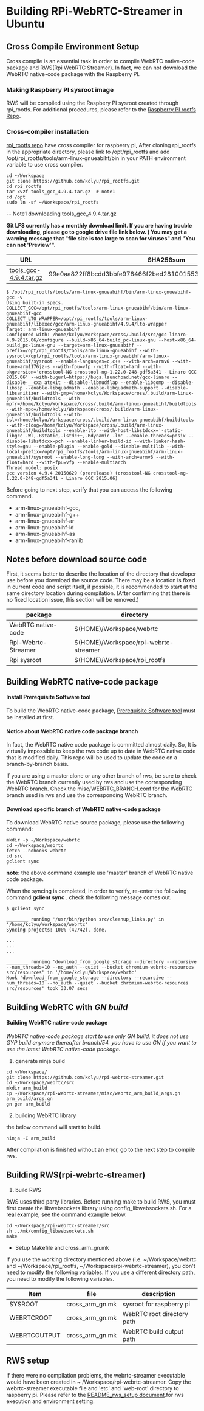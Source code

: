 
# Building RPi-WebRTC-Streamer in Ubuntu

## Cross Compile Environment Setup
Cross compile is an essential task in order to compile WebRTC native-code package and RWS(Rpi WebRTC Streamer). In fact, we can not download the WebRTC native-code package with the Raspberry PI.

### Making Raspberry PI sysroot image
RWS will be compiled using the Raspbery PI sysroot created through rpi_rootfs. For additional procedures, please refer to the [Raspberry PI rootfs Repo](https://github.com/kclyu/rpi_rootfs).

### Cross-compiler installation


 [rpi_rootfs repo](https://github.com/kclyu/rpi_rootfs.git) have cross compiler for  raspberry pi, After cloning rpi_rootfs in the appropriate directory, please link to /opt/rpi_rootfs and add /opt/rpi_rootfs/tools/arm-linux-gnueabihf/bin in your PATH environment variable to use cross compiler.


```
cd ~/Workspace
git clone https://github.com/kclyu/rpi_rootfs.git
cd rpi_rootfs
tar xvzf tools_gcc_4.9.4.tar.gz  # note1
cd /opt
sudo ln -sf ~/Workspace/rpi_rootfs
```
-- Note1  downloading tools_gcc_4.9.4.tar.gz 

**Git LFS currently has a monthly download limit. If you are having trouble downloading, please go to google drive file link below. ( You may get a warning message that "file size is too large to scan for viruses" and "You can not 'Preview'".**

|URL|SHA256sum|
|----------------|---------------|
|[tools_gcc-4.9.4.tar.gz](https://drive.google.com/open?id=0B4FN-EnejHTaLWVILVFkVTZteWM)|99e0aa822ff8bcdd3bbfe978466f2bed281001553f3b9c295eba2d6ed636d6c2|





```
$ /opt/rpi_rootfs/tools/arm-linux-gnueabihf/bin/arm-linux-gnueabihf-gcc -v
Using built-in specs.
COLLECT_GCC=/opt/rpi_rootfs/tools/arm-linux-gnueabihf/bin/arm-linux-gnueabihf-gcc
COLLECT_LTO_WRAPPER=/opt/rpi_rootfs/tools/arm-linux-gnueabihf/libexec/gcc/arm-linux-gnueabihf/4.9.4/lto-wrapper
Target: arm-linux-gnueabihf
Configured with: /home/kclyu/Workspace/cross/.build/src/gcc-linaro-4.9-2015.06/configure --build=x86_64-build_pc-linux-gnu --host=x86_64-build_pc-linux-gnu --target=arm-linux-gnueabihf --prefix=/opt/rpi_rootfs/tools/arm-linux-gnueabihf --with-sysroot=/opt/rpi_rootfs/tools/arm-linux-gnueabihf/arm-linux-gnueabihf/sysroot --enable-languages=c,c++ --with-arch=armv6 --with-tune=arm1176jz-s --with-fpu=vfp --with-float=hard --with-pkgversion='crosstool-NG crosstool-ng-1.22.0-248-gdf5a341 - Linaro GCC 2015.06' --with-bugurl=https://bugs.launchpad.net/gcc-linaro --disable-__cxa_atexit --disable-libmudflap --enable-libgomp --disable-libssp --enable-libquadmath --enable-libquadmath-support --disable-libsanitizer --with-gmp=/home/kclyu/Workspace/cross/.build/arm-linux-gnueabihf/buildtools --with-mpfr=/home/kclyu/Workspace/cross/.build/arm-linux-gnueabihf/buildtools --with-mpc=/home/kclyu/Workspace/cross/.build/arm-linux-gnueabihf/buildtools --with-isl=/home/kclyu/Workspace/cross/.build/arm-linux-gnueabihf/buildtools --with-cloog=/home/kclyu/Workspace/cross/.build/arm-linux-gnueabihf/buildtools --enable-lto --with-host-libstdcxx='-static-libgcc -Wl,-Bstatic,-lstdc++,-Bdynamic -lm' --enable-threads=posix --disable-libstdcxx-pch --enable-linker-build-id --with-linker-hash-style=gnu --enable-plugin --enable-gold --disable-multilib --with-local-prefix=/opt/rpi_rootfs/tools/arm-linux-gnueabihf/arm-linux-gnueabihf/sysroot --enable-long-long --with-arch=armv6 --with-float=hard --with-fpu=vfp --enable-multiarch
Thread model: posix
gcc version 4.9.4 20150629 (prerelease) (crosstool-NG crosstool-ng-1.22.0-248-gdf5a341 - Linaro GCC 2015.06) 

```
Before going to next step, verify that you can access the following command.

- arm-linux-gnueabihf-gcc,
- arm-linux-gnueabihf-g++
- arm-linux-gnueabihf-ar
- arm-linux-gnueabihf-ld
- arm-linux-gnueabihf-as
- arm-linux-gnueabihf-ranlib


## Notes before download source code
First, it seems better to describe the location of the directory that developer use before you download the source code. There may be a location is fixed in current code and script itself, if possible, it is recommended to start at the same directory location during compilation. (After confirming that there is no fixed location issue, this section will be removed.)

|package|directory|
|----------------|-----------------|
|WebRTC native-code|$(HOME)/Workspace/webrtc|
|Rpi-Webrtc-Streamer|$(HOME)/Workspace/rpi-webrtc-streamer|
|Rpi sysroot|$(HOME)/Workspace/rpi_rootfs|


## Building WebRTC native-code package
#### Install Prerequisite Software tool
To build the WebRTC native-code package, [Prerequisite Software tool](https://webrtc.org/native-code/development/prerequisite-sw/)  must be installed at first.

#### Notice about WebRTC native code package branch 
In fact, the WebRTC native code package is committed almost daily. So, It is virtually impossible to keep the rws code up to date in WebRTC native code that is modified daily. This repo will be used to update the code on a branch-by-branch basis.

If you are using a master clone or any other branch of rws, be sure to check the WebRTC branch currently used by rws and use the corresponding WebRTC branch.
Check the misc/WEBRTC_BRANCH.conf for the WebRTC branch used in rws and use the corresponding WebRTC branch.


#### Download specific branch of WebRTC native-code package
To download WebRTC native source package, please use the following command: 

```
mkdir -p ~/Workspace/webrtc
cd ~/Workspace/webrtc
fetch --nohooks webrtc
cd src
gclient sync
```
**note:** the above command example use 'master' branch of WebRTC native code package. 

When the syncing is completed, in order to verify, re-enter the following command **gclient sync** . check the following message comes out. 

```
$ gclient sync

________ running '/usr/bin/python src/cleanup_links.py' in '/home/kclyu/Workspace/webrtc'
Syncing projects: 100% (42/42), done.                                             

...
...
...

________ running 'download_from_google_storage --directory --recursive --num_threads=10 --no_auth --quiet --bucket chromium-webrtc-resources src/resources' in '/home/kclyu/Workspace/webrtc'
Hook 'download_from_google_storage --directory --recursive --num_threads=10 --no_auth --quiet --bucket chromium-webrtc-resources src/resources' took 33.07 secs

```

## Building WebRTC with _GN build_
#### Building WebRTC native-code package

_WebRTC native-code package start to use only GN build, it does not use GYP build anymore thereafter branch/54. you have to use GN if you want to use the latest WebRTC native-code package._ 


1. generate ninja build 
  
```
cd ~/Workspace/
git clone https://github.com/kclyu/rpi-webrtc-streamer.git
cd ~/Workspace/webrtc/src
mkdir arm_build
cp ~/Workspace/rpi-webrtc-streamer/misc/webrtc_arm_build_args.gn arm_build/args.gn
gn gen arm_build   
```

2. building WebRTC library

the below command will start to build.
```
ninja -C arm_build
```
After compilation is finished without an error, go to the next step to compile rws.

## Building RWS(rpi-webrtc-streamer)
  
   
1. build RWS

RWS uses third party libraries. Before running make to build RWS, you must first create the libwebsockets library using config_libwebsockets.sh. For a real example, see the command example below.
 ```
cd ~/Workspace/rpi-webrtc-streamer/src
sh ../mk/config_libwebsockets.sh 
make
```

 - Setup Makefile and cross_arm_gn.mk 
 
If you use the working directory mentioned above (i.e. ~/Workspace/webrtc and ~/Workspace/rpi_rootfs, ~/Workspace/rpi-webrtc-streamer), you don't need to modify the following variables. If you use a different directory path, you need to modify the following variables. 

 
|Item|file|description|
|----------------|-----------------|-----|
|SYSROOT|cross_arm_gn.mk|sysroot for raspberry pi |
|WEBRTCROOT|cross_arm_gn.mk|WebRTC root directory path|
|WEBRTCOUTPUT|cross_arm_gn.mk|WebRTC build output path|


## RWS setup
If there were no compilation problems, the webrtc-streamer executable would have been created in ~ /Workspace/rpi-webrtc-streamer.
Copy the webrtc-streamer executable file and 'etc' and 'web-root' directory to raspberry pi. Please refer to the [README_rws_setup document](../master/README_rws_setup.md).for rws execution and environment setting.